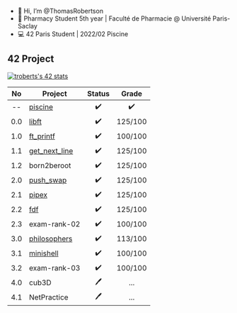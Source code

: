 - 👋 Hi, I’m @ThomasRobertson
- 💊 Pharmacy Student 5th year | Faculté de Pharmacie @ Université Paris-Saclay
- 💻 42 Paris Student | 2022/02 Piscine

## 42 Project

[![troberts's 42 stats](https://badge.mediaplus.ma/darkgrey/troberts?1337Badge=off&UM6P=off)](https://github.com/oakoudad/badge42)

No | Project | Status | Grade
:---: | --- | :---: | :---:
-- | [piscine](../../../42-piscine) | ✔️ | ✔️
0.0 | [libft](../../../42-libft) | ✔️ | 125/100
1.0 | [ft_printf](../../../42-ft_printf) | ✔️ | 100/100
1.1 | [get_next_line](../../../42-get_next_line) | ✔️ | 125/100
1.2 | born2beroot | ✔️ | 125/100
2.0 | [push_swap](../../../42-push_swap) | ✔️ | 125/100
2.1 | [pipex](../../../42-pipex) | ✔️ | 125/100
2.2 | [fdf](../../../42-fdf) | ✔️ | 125/100
2.3 | exam-rank-02 | ✔️ | 100/100
3.0 | [philosophers](../../../42-philosophers) | ✔️ | 113/100
3.1 | [minishell](https://github.com/Wolran/minishell) | ✔️ | 100/100
3.2 | exam-rank-03 | ✔️ | 100/100
4.0 | cub3D | 🖊️ | ...
4.1 | NetPractice | 🖊️ | ...
